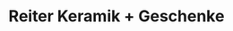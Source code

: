 ---
title: "Reiter Keramik + Geschenke"
url: /straubenhardt/reiter-keramik-geschenke/
shop: Lebensmittel
---